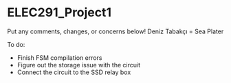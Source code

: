 # ELEC291_Project1
Put any comments, changes, or concerns below!
Deniz Tabakçı = Sea Plater

To do:

- Finish FSM compilation errors
- Figure out the storage issue with the circuit
- Connect the circuit to the SSD relay box
